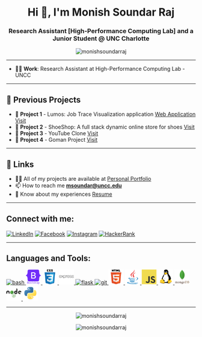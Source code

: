 <h1 align="center">Hi 👋, I'm Monish Soundar Raj</h1>
<h3 align="center">Research Assistant [High-Performance Computing Lab] and a Junior Student @ UNC Charlotte</h3>

<p align="center">
  <img src="https://komarev.com/ghpvc/?username=monishsoundarraj&label=Profile%20views&color=0e75b6&style=flat" alt="monishsoundarraj" />
</p>

---

- 🧑‍💼 **Work**: Research Assistant at High-Performance Computing Lab - UNCC

---

<h2 align="left">🚀 Previous Projects</h2>

- 🌱 **Project 1** - Lumos: Job Trace Visualization application [Web Application Visit](https://lumos-job-traces.streamlit.app/)
- 🔭 **Project 2** - ShoeShop: A full stack dynamic online store for shoes [Visit](https://pacific-garden-66100.herokuapp.com/)
- 👯 **Project 3** - YouTube Clone [Visit](https://youtube-hooks-iota-inky.vercel.app/)
- 🎃 **Project 4** - Goman Project [Visit](https://exhibits.charlotte.edu/s/gomanmemoryproject/page/welcome)

---

<h2 align="left">🔗 Links</h2>

- 👨‍💻 All of my projects are available at [Personal Portfolio](https://monishsoundarraj.github.io/personal-portfolio/)
- 📫 How to reach me **msoundar@uncc.edu**
- 📄 Know about my experiences [Resume](https://www.monishsoundarraj.com/_files/ugd/cb4c20_32dad78570af432eb7d98d8c767f485d.pdf)

---

<h2 align="left">Connect with me:</h2>
<p align="left">
  <a href="https://linkedin.com/in/monish-soundar-raj-613207218" target="blank"><img align="center" src="https://raw.githubusercontent.com/rahuldkjain/github-profile-readme-generator/master/src/images/icons/Social/linked-in-alt.svg" alt="LinkedIn" height="30" width="40" /></a>
  <a href="https://fb.com/monish.soundarraj" target="blank"><img align="center" src="https://raw.githubusercontent.com/rahuldkjain/github-profile-readme-generator/master/src/images/icons/Social/facebook.svg" alt="Facebook" height="30" width="40" /></a>
  <a href="https://instagram.com/monish_soundarraj" target="blank"><img align="center" src="https://raw.githubusercontent.com/rahuldkjain/github-profile-readme-generator/master/src/images/icons/Social/instagram.svg" alt="Instagram" height="30" width="40" /></a>
  <a href="https://www.hackerrank.com/monishsoundar301?hr_r=1" target="blank"><img align="center" src="https://raw.githubusercontent.com/rahuldkjain/github-profile-readme-generator/master/src/images/icons/Social/hackerrank.svg" alt="HackerRank" height="30" width="40" /></a>
</p>

---

<h2 align="left">Languages and Tools:</h2>
<p align="left">
  <a href="https://www.gnu.org/software/bash/" target="_blank" rel="noreferrer"> <img src="https://www.vectorlogo.zone/logos/gnu_bash/gnu_bash-icon.svg" alt="bash" width="40" height="40"/> </a>
  <a href="https://getbootstrap.com" target="_blank" rel="noreferrer"> <img src="https://raw.githubusercontent.com/devicons/devicon/master/icons/bootstrap/bootstrap-plain-wordmark.svg" alt="bootstrap" width="40" height="40"/> </a>
  <a href="https://www.w3schools.com/css/" target="_blank" rel="noreferrer"> <img src="https://raw.githubusercontent.com/devicons/devicon/master/icons/css3/css3-original-wordmark.svg" alt="css3" width="40" height="40"/> </a>
  <a href="https://expressjs.com" target="_blank" rel="noreferrer"> <img src="https://raw.githubusercontent.com/devicons/devicon/master/icons/express/express-original-wordmark.svg" alt="express" width="40" height="40"/> </a>
  <a href="https://flask.palletsprojects.com/" target="_blank" rel="noreferrer"> <img src="https://www.vectorlogo.zone/logos/pocoo_flask/pocoo_flask-icon.svg" alt="flask" width="40" height="40"/> </a>
  <a href="https://git-scm.com/" target="_blank" rel="noreferrer"> <img src="https://www.vectorlogo.zone/logos/git-scm/git-scm-icon.svg" alt="git" width="40" height="40"/> </a>
  <a href="https://www.w3.org/html/" target="_blank" rel="noreferrer"> <img src="https://raw.githubusercontent.com/devicons/devicon/master/icons/html5/html5-original-wordmark.svg" alt="html5" width="40" height="40"/> </a>
  <a href="https://www.java.com" target="_blank" rel="noreferrer"> <img src="https://raw.githubusercontent.com/devicons/devicon/master/icons/java/java-original.svg" alt="java" width="40" height="40"/> </a>
  <a href="https://developer.mozilla.org/en-US/docs/Web/JavaScript" target="_blank" rel="noreferrer"> <img src="https://raw.githubusercontent.com/devicons/devicon/master/icons/javascript/javascript-original.svg" alt="javascript" width="40" height="40"/> </a>
  <a href="https://www.linux.org/" target="_blank" rel="noreferrer"> <img src="https://raw.githubusercontent.com/devicons/devicon/master/icons/linux/linux-original.svg" alt="linux" width="40" height="40"/> </a>
  <a href="https://www.mongodb.com/" target="_blank" rel="noreferrer"> <img src="https://raw.githubusercontent.com/devicons/devicon/master/icons/mongodb/mongodb-original-wordmark.svg" alt="mongodb" width="40" height="40"/> </a>
  <a href="https://nodejs.org" target="_blank" rel="noreferrer"> <img src="https://raw.githubusercontent.com/devicons/devicon/master/icons/nodejs/nodejs-original-wordmark.svg" alt="nodejs" width="40" height="40"/> </a>
  <a href="https://www.python.org" target="_blank" rel="noreferrer"> <img src="https://raw.githubusercontent.com/devicons/devicon/master/icons/python/python-original.svg" alt="python" width="40" height="40"/> </a>
</p>

---

<p align="center">
  <img src="https://github-readme-stats.vercel.app/api/top-langs?username=monishsoundarraj&show_icons=true&locale=en&layout=compact" alt="monishsoundarraj" />
</p>

<p align="center">
  <img src="https://github-readme-streak-stats.herokuapp.com/?user=monishsoundarraj&" alt="monishsoundarraj" />
</p>
